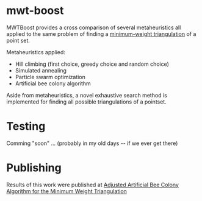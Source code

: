 # mwt-boost
MWTBoost provides a cross comparison of several metaheuristics all applied to the same problem of finding a [minimum-weight triangulation](https://en.wikipedia.org/wiki/Minimum-weight_triangulation) of a point set.

Metaheuristics applied:
- Hill climbing (first choice, greedy choice and random choice)
- Simulated annealing
- Particle swarm optimization
- Artificial bee colony algorithm

Aside from metaheuristics, a novel exhaustive search method is implemented for finding all possible triangulations of a pointset.

# Testing
Comming "soon" ... (probably in my old days -- if we ever get there)

# Publishing
Results of this work were published at [Adjusted Artificial Bee Colony Algorithm for the Minimum Weight Triangulation](https://link.springer.com/chapter/10.1007/978-981-13-0761-4_30)

